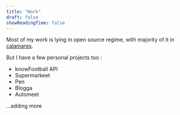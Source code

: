 ```yaml
---
title: "Work"
draft: false
showReadingTime: false
---
```


Most of my work is lying in open source regime, with majority of it in [calamares](https://github.com/calamares/calamares).

But I have a few personal projects too :

- knowFootball API
- Supermarkeet
- Pen
- Blogga
- Automeet

...adding more